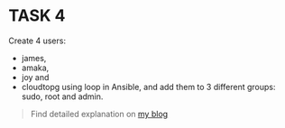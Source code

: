 # TASK 4
Create 4 users:
- james,
- amaka, 
- joy and 
- cloudtopg
using loop in Ansible, and add them to 3 different groups: sudo, root and admin.
>
> Find detailed explanation on [my blog](https://oziri.medium.com/ansible-tutorials-4-loops-b3e219136f7b)
>
